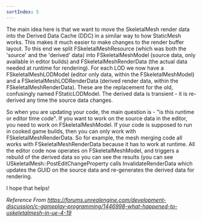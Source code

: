 ```yaml
---
sortIndex: 5
---
```


The main idea here is that we want to move the SkeletalMesh render data into the Derived Data Cache (DDC) in a similar way to how StaticMesh works. This makes it much easier to make changes to the render buffer layout. To this end we split FSkeletalMeshResource (which was both the 'source' and the 'derived' data) into FSkeletalMeshModel (source data, only available in editor builds) and FSkeletalMeshRenderData (the actual data needed at runtime for rendering). For each LOD we now have a FSkeletalMeshLODModel (editor only data, within the FSkeletalMeshModel) and a FSkeletalMeshLODRenderData (derived render data, within the FSkeletalMeshRenderData). These are the replacement for the old, confusingly named FStaticLODModel. The derived data is transient - it is re-derived any time the source data changes.

So when you are updating your code, the main question is - "is this runtime or editor time code". If you want to work on the source data in the editor, you need to work on FSkeletalMeshModel. If your code is supposed to run in cooked game builds, then you can only work with FSkeletalMeshRenderData. So for example, the mesh merging code all works with FSkeletalMeshRenderData because it has to work at runtime. All the editor code now operates on FSkeletalMeshModel, and triggers a rebuild of the derived data so you can see the results (you can see USkeletalMesh::PostEditChangeProperty calls InvalidateRenderData which updates the GUID on the source data and re-generates the derived data for rendering.

I hope that helps!

*Reference From <https://forums.unrealengine.com/development-discussion/c-gameplay-programming/1446998-what-happened-to-uskeletalmesh-in-ue-4-19>*
